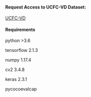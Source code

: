 ####  Request Access to UCFC-VD Dataset:
[UCFC-VD](https://forms.gle/KkyMwFTCZpeyP4pAA)

#### Requirements
python >3.6

tensorflow 2.1.3

numpy 1.17.4

cv2 3.4.8

keras 2.3.1

pycocoevalcap
